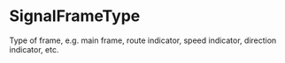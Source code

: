 SignalFrameType
===============

Type of frame, e.g. main frame, route indicator, speed indicator, direction indicator, etc.
